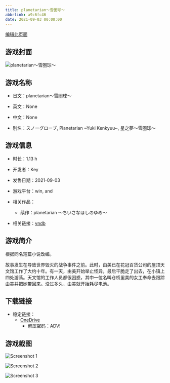 ```yaml
---
title: planetarian～雪圏球～
abbrlink: a9c6fc46
date: 2021-09-03 00:00:00
---
```

[编辑此页面](https://github.com/ACG-3/ADV3-source/blob/main/source/_posts/games/planetarian%EF%BD%9E%E9%9B%AA%E5%9C%8F%E7%90%83%EF%BD%9E.md)

## 游戏封面

![planetarian～雪圏球～](None)


## 游戏名称

- 日文：planetarian～雪圏球～
- 英文：None
- 中文：None

- 别名：スノーグローブ, Planetarian ~Yuki Kenkyuu~, 星之夢～雪圏球～


## 游戏信息

- 时长：1.13 h
- 开发者：Key
- 发售日期：2021-09-03
- 游戏平台：win, and
- 相关作品：
   - 续作：planetarian ～ちいさなほしのゆめ～

- 相关链接：[vndb](https://vndb.org/v27747)


## 游戏简介

根据同名短篇小说改编。

故事发生在导致世界毁灭的战争事件之前。此时，由美已在花冠百货公司的屋顶天文馆工作了大约十年。有一天，由美开始举止怪异，最后干脆走了出去，在小镇上四处游荡。天文馆的工作人员都很困惑，其中一位名叫仓桥里美的女工奉命去跟踪由美并把她带回来。没过多久，由美就开始耗尽电池。




## 下载链接

- 稳定链接：
    - [OneDrive](https://pan.timero.xyz/onedrive/adv_lib_001/planetarian%EF%BD%9E%E9%9B%AA%E5%9C%8F%E7%90%83%EF%BD%9E)
        - 解压密码：ADV!



## 游戏截图


![Screenshot 1](https://pan.timero.xyz/onedrive/img_lib_001/planetarian%EF%BD%9E%E9%9B%AA%E5%9C%8F%E7%90%83%EF%BD%9E_Screenshot_1.avif)

![Screenshot 2](None)

![Screenshot 3](https://pan.timero.xyz/onedrive/img_lib_001/planetarian%EF%BD%9E%E9%9B%AA%E5%9C%8F%E7%90%83%EF%BD%9E_Screenshot_3.avif)

